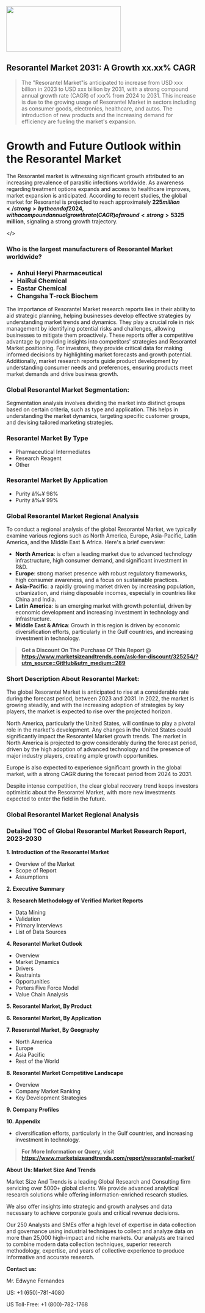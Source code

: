 <img src="https://100x100musica.es/wp-content/uploads/2024/12/Verified-Market-Reports-4-300x120.jpg" alt="" width="300" height="120" class="alignnone size-medium wp-image-100382" /><h2>Resorantel Market 2031: A&nbsp;Growth&nbsp;xx.xx% CAGR</h2><blockquote id="" class="">The "Resorantel Market"is anticipated to increase from USD xxx billion in 2023 to USD xxx billion by 2031, with a strong compound annual growth rate (CAGR) of xxx% from 2024 to 2031. This increase is due to the growing usage of Resorantel Market in sectors including as consumer goods, electronics, healthcare, and autos. The introduction of new products and the increasing demand for efficiency are fueling the market's expansion.</blockquote><p><h1>Growth and Future Outlook within the Resorantel Market</h1><p>The Resorantel market is witnessing significant growth attributed to an increasing prevalence of parasitic infections worldwide. As awareness regarding treatment options expands and access to healthcare improves, market expansion is anticipated. According to recent studies, the global market for Resorantel is projected to reach approximately <strong>$225 million</strong> by the end of 2024, with a compound annual growth rate (CAGR) of around <strong>5%</strong> through 2032.</p><p>One of the primary drivers of market growth is the rise in veterinary applications, particularly in the treatment of zoonotic diseases. With an increasing global focus on animal health and food safety, the demand for Resorantel in veterinary settings is expected to increase significantly. Data suggests that by 2026, the veterinary segment could account for nearly <strong>40%</strong> of the total Resorantel market, further enhancing its market viability.</p><p><strong><span style="color: #800000;">Download Full PDF Sample Copy of Resorantel Market Report @</span>&nbsp;</strong><a href="https://www.marketsizeandtrends.com/download-sample/325254/?utm_source=Pulse-2&amp;utm_medium=289">https://www.marketsizeandtrends.com/download-sample/325254/?utm_source=Pulse-2&amp;utm_medium=289</a></p><p>Innovation in drug formulation is also contributing to the market's expansion. Developments in sustained-release formulations and combination therapies are anticipated to enhance the effectiveness of Resorantel, positioning it favorably in the therapeutic landscape. Furthermore, the potential emergence of generic formulations could lead to competitive pricing pressure, making treatments more accessible to patients and potentially expanding the patient base.</p><p>Looking ahead, the market is also influenced by regulatory frameworks, which are becoming increasingly favorable towards novel therapeutic options. As more studies demonstrate the efficacy of Resorantel, it is expected that regulatory bodies will expedite approval processes, facilitating quicker access to the market for new products. By 2032, the market for Resorantel is projected to hit an estimated <strong>$325 million</strong>, signaling a strong growth trajectory.</p></body></></p><h3 id="" class="">Who is the largest manufacturers of&nbsp;Resorantel Market worldwide?</h3><h3 class=""><p><ul><li>Anhui Heryi Pharmaceutical </li><li> HaiRui Chemical </li><li> Eastar Chemical </li><li> Changsha T-rock Biochem</li></ul></p></h3><p id="ember58" class="ember-view reader-text-block__paragraph">The importance of&nbsp;Resorantel Market research reports lies in their ability to aid strategic planning, helping businesses develop effective strategies by understanding market trends and dynamics. They play a crucial role in risk management by identifying potential risks and challenges, allowing businesses to mitigate them proactively. These reports offer a competitive advantage by providing insights into competitors' strategies and Resorantel Market positioning. For investors, they provide critical data for making informed decisions by highlighting market forecasts and growth potential. Additionally, market research reports guide product development by understanding consumer needs and preferences, ensuring products meet market demands and drive business growth.</p><h3 id="" class="">Global&nbsp;Resorantel Market Segmentation:</h3><p id="" class="">Segmentation analysis involves dividing the market into distinct groups based on certain criteria, such as type and application. This helps in understanding the market dynamics, targeting specific customer groups, and devising tailored marketing strategies.</p><h3 id="" class="">Resorantel Market&nbsp;By Type</h3><p><p><ul><li>Pharmaceutical Intermediates</li><li> Research Reagent</li><li> Other</p></li></ul></p></p><h3 id="" class="">Resorantel Market&nbsp;By Application</h3><p class=""><p><ul><li>Purity â‰¥ 98%</li><li> Purity â‰¥ 99%</li></ul></p></p><h3 id="" class="">Global Resorantel Market Regional Analysis</h3><p id="" class="">To conduct a regional analysis of the global Resorantel Market, we typically examine various regions such as North America, Europe, Asia-Pacific, Latin America, and the Middle East &amp; Africa. Here's a brief overview:</p><ul><li><strong>North America</strong>: is often a leading market due to advanced technology infrastructure, high consumer demand, and significant investment in R&amp;D.</li><li><strong>Europe</strong>: strong market presence with robust regulatory frameworks, high consumer awareness, and a focus on sustainable practices.</li><li><strong>Asia-Pacific</strong>: a rapidly growing market driven by increasing population, urbanization, and rising disposable incomes, especially in countries like China and India.</li><li><strong>Latin America</strong>: is an emerging market with growth potential, driven by economic development and increasing investment in technology and infrastructure.</li><li><strong>Middle East &amp; Africa</strong>: Growth in this region is driven by economic diversification efforts, particularly in the Gulf countries, and increasing investment in technology.</li></ul><blockquote id="" class=""><strong>Get a Discount On The Purchase Of This Report @ <a href="https://www.marketsizeandtrends.com/download-sample/325254/?utm_source=GitHub&utm_medium=289" target="_blank">https://www.marketsizeandtrends.com/ask-for-discount/325254/?utm_source=GitHub&utm_medium=289</a></strong></blockquote><h3>Short Description About Resorantel Market:</h3><p id="ember58" class="ember-view reader-text-block__paragraph">The global&nbsp;Resorantel Market&nbsp;is anticipated to rise at a considerable rate during the forecast period, between 2023 and 2031. In 2022, the market is growing steadily, and with the increasing adoption of strategies by key players, the market is expected to rise over the projected horizon.</p><p id="ember59" class="ember-view reader-text-block__paragraph">North America, particularly the United States, will continue to play a pivotal role in the market's development. Any changes in the United States could significantly impact the&nbsp;Resorantel Market&nbsp;growth trends. The market in North America is projected to grow considerably during the forecast period, driven by the high adoption of advanced technology and the presence of major industry players, creating ample growth opportunities.</p><p id="ember60" class="ember-view reader-text-block__paragraph">Europe is also expected to experience significant growth in the global market, with a strong CAGR during the forecast period from 2024 to 2031.</p><p id="ember61" class="ember-view reader-text-block__paragraph">Despite intense competition, the clear global recovery trend keeps investors optimistic about the&nbsp;Resorantel Market, with more new investments expected to enter the field in the future.</p><h3 id="" class="">Global Resorantel Market Regional Analysis</h3><h3 id="" class="">Detailed TOC of Global Resorantel Market Research Report, 2023-2030</h3><p id="" class=""><strong>1. Introduction of the Resorantel Market</strong></p><ul><li>Overview of the Market</li><li>Scope of Report</li><li>Assumptions</li></ul><p id="" class=""><strong>2. Executive Summary</strong></p><p id="" class=""><strong>3. Research Methodology of Verified Market Reports</strong></p><ul><li>Data Mining</li><li>Validation</li><li>Primary Interviews</li><li>List of Data Sources</li></ul><p id="" class=""><strong>4. Resorantel Market Outlook</strong></p><ul><li>Overview</li><li>Market Dynamics</li><li>Drivers</li><li>Restraints</li><li>Opportunities</li><li>Porters Five Force Model</li><li>Value Chain Analysis</li></ul><p id="" class=""><strong>5. Resorantel Market, By Product</strong></p><p id="" class=""><strong>6. Resorantel Market, By Application</strong></p><p id="" class=""><strong>7. Resorantel Market, By Geography</strong></p><ul><li>North America</li><li>Europe</li><li>Asia Pacific</li><li>Rest of the World</li></ul><p id="" class=""><strong>8. Resorantel Market Competitive Landscape</strong></p><ul><li>Overview</li><li>Company Market Ranking</li><li>Key Development Strategies</li></ul><p id="" class=""><strong>9. Company Profiles</strong></p><p id="" class=""><strong>10. Appendix</strong></p><ul><li>diversification efforts, particularly in the Gulf countries, and increasing investment in technology.</li></ul><blockquote id="" class=""><strong>For More Information or Query, visit <strong><strong><a href="https://www.marketsizeandtrends.com/report/resorantel-market/" target="_blank">https://www.marketsizeandtrends.com/report/resorantel-market/</a></strong></strong></strong></blockquote><p id="" class=""><strong>About Us: Market Size And Trends</strong></p><p id="" class="">Market Size And Trends is a leading Global Research and Consulting firm servicing over 5000+ global clients. We provide advanced analytical research solutions while offering information-enriched research studies.</p><p id="" class="">We also offer insights into strategic and growth analyses and data necessary to achieve corporate goals and critical revenue decisions.</p><p id="" class="">Our 250 Analysts and SMEs offer a high level of expertise in data collection and governance using industrial techniques to collect and analyze data on more than 25,000 high-impact and niche markets. Our analysts are trained to combine modern data collection techniques, superior research methodology, expertise, and years of collective experience to produce informative and accurate research.</p><p id="" class=""><strong>Contact us:</strong></p><p id="" class="">Mr. Edwyne Fernandes</p><p id="" class="">US: +1 (650)-781-4080</p><p id="" class="">US Toll-Free: +1 (800)-782-1768</p>
